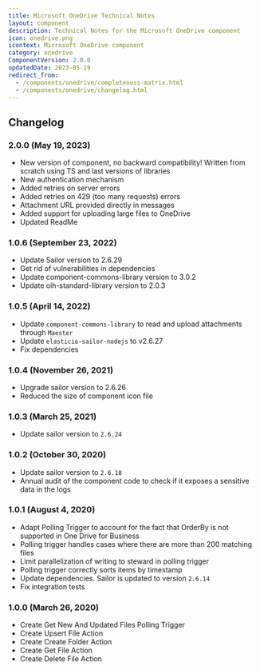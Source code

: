 ```yaml
---
title: Microsoft OneDrive Technical Notes
layout: component
description: Technical Notes for the Microsoft OneDrive component
icon: onedrive.png
icontext: Microsoft OneDrive component
category: onedrive
ComponentVersion: 2.0.0
updatedDate: 2023-05-19
redirect_from:
  - /components/onedrive/completeness-matrix.html
  - /components/onedrive/changelog.html
---
```


## Changelog

### 2.0.0 (May 19, 2023)

* New version of component, no backward compatibility! Written from scratch using TS and last versions of libraries
* New authentication mechanism
* Added retries on server errors
* Added retries on 429 (too many requests) errors
* Attachment URL provided directly in messages
* Added support for uploading large files to OneDrive
* Updated ReadMe

### 1.0.6 (September 23, 2022)

* Update Sailor version to 2.6.29
* Get rid of vulnerabilities in dependencies
* Update component-commons-library version to 3.0.2
* Update oih-standard-library version to 2.0.3

### 1.0.5 (April 14, 2022)

* Update `component-commons-library` to read and upload attachments through `Maester`
* Update `elasticio-sailor-nodejs` to v2.6.27
* Fix dependencies

### 1.0.4 (November 26, 2021)

* Upgrade sailor version to 2.6.26
* Reduced the size of component icon file

### 1.0.3 (March 25, 2021)

* Update sailor version to `2.6.24`

### 1.0.2 (October 30, 2020)

* Update sailor version to `2.6.18`
* Annual audit of the component code to check if it exposes a sensitive data in the logs

### 1.0.1 (August 4, 2020)

* Adapt Polling Trigger to account for the fact that OrderBy is not supported in One Drive for Business
* Polling trigger handles cases where there are more than 200 matching files
* Limit parallelization of writing to steward in polling trigger
* Polling trigger correctly sorts items by timestamp
* Update dependencies. Sailor is updated to version `2.6.14`
* Fix integration tests

### 1.0.0 (March 26, 2020)

* Create Get New And Updated Files Polling Trigger
* Create Upsert File Action
* Create Create Folder Action
* Create Get File Action
* Create Delete File Action
